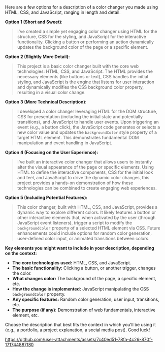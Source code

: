 Here are a few options for a description of a color changer you made using HTML, CSS, and JavaScript, ranging in length and detail:

**Option 1 (Short and Sweet):**

> I've created a simple yet engaging color changer using HTML for the structure, CSS for the styling, and JavaScript for the interactive functionality. Clicking a button or performing an action dynamically updates the background color of the page or a specific element.

**Option 2 (Slightly More Detail):**

> This project is a basic color changer built with the core web technologies: HTML, CSS, and JavaScript. The HTML provides the necessary elements (like buttons or text), CSS handles the initial styling, and JavaScript is the engine that listens for user interaction and dynamically modifies the CSS background color property, resulting in a visual color change.

**Option 3 (More Technical Description):**

> I developed a color changer leveraging HTML for the DOM structure, CSS for presentation (including the initial state and potentially transitions), and JavaScript to handle user events. Upon triggering an event (e.g., a button click), the JavaScript code generates or selects a new color value and updates the `backgroundColor` style property of a target HTML element. This demonstrates fundamental DOM manipulation and event handling in JavaScript.

**Option 4 (Focusing on the User Experience):**

> I've built an interactive color changer that allows users to instantly alter the visual appearance of the page or specific elements. Using HTML to define the interactive components, CSS for the initial look and feel, and JavaScript to drive the dynamic color changes, this project provides a hands-on demonstration of how these technologies can be combined to create engaging web experiences.

**Option 5 (Including Potential Features):**

> This color changer, built with HTML, CSS, and JavaScript, provides a dynamic way to explore different colors. It likely features a button or other interactive elements that, when activated by the user (through JavaScript event listeners), trigger a script to modify the `backgroundColor` property of a selected HTML element via CSS. Future enhancements could include options for random color generation, user-defined color input, or animated transitions between colors.

**Key elements you might want to include in your description, depending on the context:**

* **The core technologies used:** HTML, CSS, and JavaScript.
* **The basic functionality:** Clicking a button, or another trigger, changes the color.
* **What changes color:** The background of the page, a specific element, etc.
* **How the change is implemented:** JavaScript manipulating the CSS `backgroundColor` property.
* **Any specific features:** Random color generation, user input, transitions, etc.
* **The purpose (if any):** Demonstration of web fundamentals, interactive element, etc.

Choose the description that best fits the context in which you'll be using it (e.g., a portfolio, a project explanation, a social media post). Good luck!

https://github.com/user-attachments/assets/7c40ed51-78fa-4c26-870f-171744887f80

